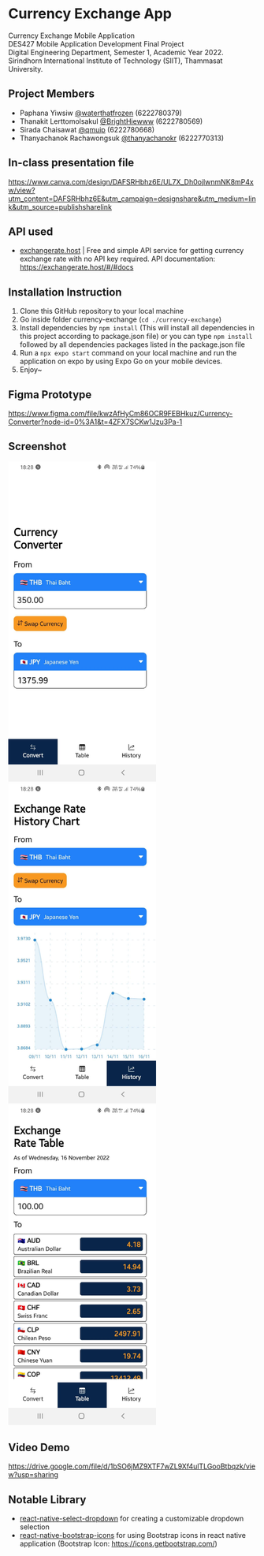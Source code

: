 # Currency Exchange App
Currency Exchange Mobile Application  
DES427 Mobile Application Development Final Project  
Digital Engineering Department, Semester 1, Academic Year 2022.  
Sirindhorn International Institute of Technology (SIIT), Thammasat University.  

## Project Members
- Paphana Yiwsiw [@waterthatfrozen](https://github.com/waterthatfrozen) (6222780379)
- Thanakit Lerttomolsakul [@BrightHiewww](https://github.com/BrightHiewww) (6222780569)
- Sirada Chaisawat [@qmuip](https://github.com/qmuip) (6222780668)
- Thanyachanok Rachawongsuk [@thanyachanokr](https://github.com/thanyachanokr) (6222770313)

## In-class presentation file
https://www.canva.com/design/DAFSRHbhz6E/UL7X_Dh0ojlwnmNK8mP4xw/view?utm_content=DAFSRHbhz6E&utm_campaign=designshare&utm_medium=link&utm_source=publishsharelink

## API used
- [exchangerate.host](https://exchangerate.host/#/) | Free and simple API service for getting currency exchange rate with no API key required.
API documentation: https://exchangerate.host/#/#docs

## Installation Instruction
1. Clone this GitHub repository to your local machine
2. Go inside folder currency-exchange (```cd ./currency-exchange```)
3. Install dependencies by ```npm install``` (This will install all dependencies in this project according to package.json file) or you can type ```npm install``` followed by all dependencies packages listed in the package.json file
4. Run a ```npx expo start``` command on your local machine and run the application on expo by using Expo Go on your mobile devices.
5. Enjoy~

## Figma Prototype
https://www.figma.com/file/kwzAfHyCm86OCR9FEBHkuz/Currency-Converter?node-id=0%3A1&t=4ZFX7SCKw1Jzu3Pa-1

## Screenshot
<img src="https://github.com/waterthatfrozen/Currency-Exchange-App/blob/62d35a4b5dc09e5a918a944aa08398b6ebe070ef/currency-exchange/screenshot/Converter.jpg" width="300" alt="Converter Screen"/> <img src="https://github.com/waterthatfrozen/Currency-Exchange-App/blob/62d35a4b5dc09e5a918a944aa08398b6ebe070ef/currency-exchange/screenshot/History-Graph.jpg" width="300" alt="History Graph Screen"/> <img src="https://github.com/waterthatfrozen/Currency-Exchange-App/blob/62d35a4b5dc09e5a918a944aa08398b6ebe070ef/currency-exchange/screenshot/Rate-Table.jpg" width="300" alt="Exchange Rate Table Screen"/>

## Video Demo
https://drive.google.com/file/d/1bSO6jMZ9XTF7wZL9Xf4ulTLGooBtbqzk/view?usp=sharing

## Notable Library
- [react-native-select-dropdown](https://www.npmjs.com/package/react-native-select-dropdown) for creating a customizable dropdown selection
- [react-native-bootstrap-icons](https://www.npmjs.com/package/react-native-bootstrap-icons) for using Bootstrap icons in react native application (Bootstrap Icon: https://icons.getbootstrap.com/)
